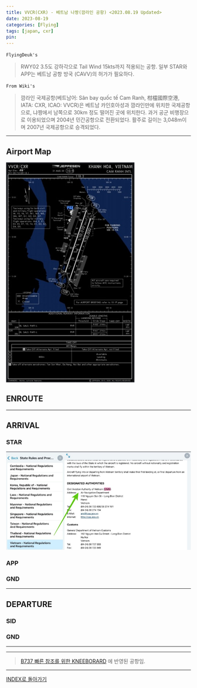 ```yaml
---
title: VVCR(CXR) - 베트남 나짱(깜라인 공항) <2023.08.19 Updated>
date: 2023-08-19
categories: [Flying]
tags: [japan, cxr]
pin:
---
```


`FlyingDeuk's`
> RWY02 3.5도 강하각으로 Tail Wind 15kts까지 적용되는 공항. 일부 STAR와 APP는 베트남 공항 방국 (CAVV)의 허가가 필요하다. 

`From Wiki's`
>깜라인 국제공항(베트남어: Sân bay quốc tế Cam Ranh, 柑欞國際空港, IATA: CXR, ICAO: VVCR)은 베트남 카인호아성과 깜라인만에 위치한 국제공항으로, 냐짱에서 남쪽으로 30km 정도 떨어진 곳에 위치한다. 과거 공군 비행장으로 이용되었으며 2004년 민간공항으로 전환되었다. 활주로 길이는 3,048m이며 2007년 국제공항으로 승격되었다.

-------

## Airport Map
![cxr](/img/flying/airport/cxr_ap.jpg)

## ENROUTE


-------

## ARRIVAL
### STAR
![cxr](/img/flying/airport/cxrinfo.jpg)

### APP


### GND


------

## DEPARTURE
### SID


### GND 

-------

----

> [B737 빠른 참조를 위한 KNEEBORARD](/posts/B737-kneeboard/) 에 반영된 공항임. 

----

[INDEX로 돌아가기](/posts/SouthEastAsia/)
